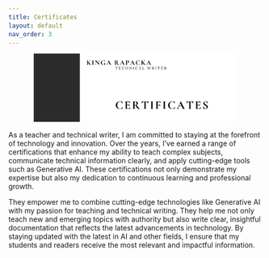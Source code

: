 ```yaml
---
title: Certificates
layout: default
nav_order: 3
--- 
```

<div style="text-align: center">
    <img src="../Images/3.png" alt="Certificates Header" width="80%"/> 
</div>


As a teacher and technical writer, I am committed to staying at the forefront of technology and innovation. Over the years, I’ve earned a range of certifications that enhance my ability to teach complex subjects, communicate technical information clearly, and apply cutting-edge tools such as Generative AI. These certifications not only demonstrate my expertise but also my dedication to continuous learning and professional growth.

They empower me to combine cutting-edge technologies like Generative AI with my passion for teaching and technical writing. They help me not only teach new and emerging topics with authority but also write clear, insightful documentation that reflects the latest advancements in technology. By staying updated with the latest in AI and other fields, I ensure that my students and readers receive the most relevant and impactful information.

